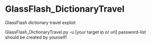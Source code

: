 # GlassFlash_DictionaryTravel
GlassFlash dictionary travel exploit


GlassFlash_DictionaryTravel.py -u [your target ip or url]
password-list should be created by yourself!
